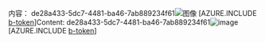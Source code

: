 <span data-ttu-id="a3622-101">内容： de28a433-5dc7-4481-ba46-7ab889234f61![图像](bffd855a-6bf6-405d-ad6c-0cda5331203b.png)
[AZURE.INCLUDE [b-token](a5c1a1aa-967b-482e-9263-bb723494a4f1.md)]</span><span class="sxs-lookup"><span data-stu-id="a3622-101">Content: de28a433-5dc7-4481-ba46-7ab889234f61![image](bffd855a-6bf6-405d-ad6c-0cda5331203b.png)
[AZURE.INCLUDE [b-token](a5c1a1aa-967b-482e-9263-bb723494a4f1.md)]</span></span>
